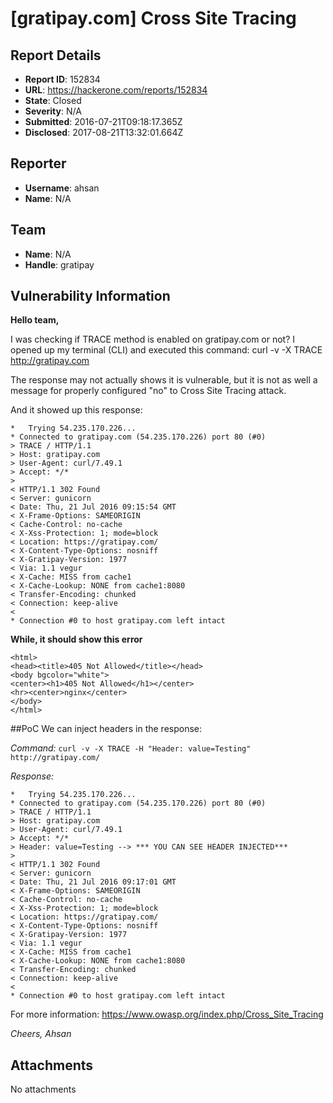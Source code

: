 # [gratipay.com] Cross Site Tracing

## Report Details
- **Report ID**: 152834
- **URL**: https://hackerone.com/reports/152834
- **State**: Closed
- **Severity**: N/A
- **Submitted**: 2016-07-21T09:18:17.365Z
- **Disclosed**: 2017-08-21T13:32:01.664Z

## Reporter
- **Username**: ahsan
- **Name**: N/A

## Team
- **Name**: N/A
- **Handle**: gratipay

## Vulnerability Information
**Hello team,**

I was checking if TRACE method is enabled on gratipay.com or not? I opened up my terminal (CLI) and executed this command: curl -v -X TRACE http://gratipay.com

The response may not actually shows it is vulnerable, but it is not as well a message for properly configured "no" to Cross Site Tracing attack.

And it showed up this response:
```
*   Trying 54.235.170.226...
* Connected to gratipay.com (54.235.170.226) port 80 (#0)
> TRACE / HTTP/1.1
> Host: gratipay.com
> User-Agent: curl/7.49.1
> Accept: */*
>
< HTTP/1.1 302 Found
< Server: gunicorn
< Date: Thu, 21 Jul 2016 09:15:54 GMT
< X-Frame-Options: SAMEORIGIN
< Cache-Control: no-cache
< X-Xss-Protection: 1; mode=block
< Location: https://gratipay.com/
< X-Content-Type-Options: nosniff
< X-Gratipay-Version: 1977
< Via: 1.1 vegur
< X-Cache: MISS from cache1
< X-Cache-Lookup: NONE from cache1:8080
< Transfer-Encoding: chunked
< Connection: keep-alive
<
* Connection #0 to host gratipay.com left intact
```

**While, it should show this error**
```
<html>
<head><title>405 Not Allowed</title></head>
<body bgcolor="white">
<center><h1>405 Not Allowed</h1></center>
<hr><center>nginx</center>
</body>
</html>
```

##PoC
We can inject headers in the response:

_Command:_ `curl -v -X TRACE -H "Header: value=Testing" http://gratipay.com/`

_Response:_
```
*   Trying 54.235.170.226...
* Connected to gratipay.com (54.235.170.226) port 80 (#0)
> TRACE / HTTP/1.1
> Host: gratipay.com 
> User-Agent: curl/7.49.1
> Accept: */*
> Header: value=Testing --> *** YOU CAN SEE HEADER INJECTED***
>
< HTTP/1.1 302 Found
< Server: gunicorn
< Date: Thu, 21 Jul 2016 09:17:01 GMT
< X-Frame-Options: SAMEORIGIN
< Cache-Control: no-cache
< X-Xss-Protection: 1; mode=block
< Location: https://gratipay.com/
< X-Content-Type-Options: nosniff
< X-Gratipay-Version: 1977
< Via: 1.1 vegur
< X-Cache: MISS from cache1
< X-Cache-Lookup: NONE from cache1:8080
< Transfer-Encoding: chunked
< Connection: keep-alive
<
* Connection #0 to host gratipay.com left intact
```

For more information: https://www.owasp.org/index.php/Cross_Site_Tracing

*Cheers,
Ahsan*

## Attachments
No attachments
